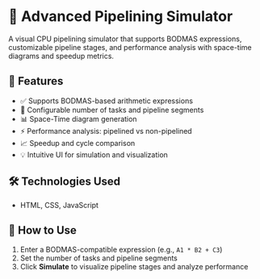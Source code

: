 # 🧠 Advanced Pipelining Simulator

A visual CPU pipelining simulator that supports BODMAS expressions, customizable pipeline stages, and performance analysis with space-time diagrams and speedup metrics.

## 🚀 Features

- ✅ Supports BODMAS-based arithmetic expressions
- 🔄 Configurable number of tasks and pipeline segments
- 📊 Space-Time diagram generation
- ⚡ Performance analysis: pipelined vs non-pipelined
- 📈 Speedup and cycle comparison
- 💡 Intuitive UI for simulation and visualization

## 🛠️ Technologies Used

- HTML, CSS, JavaScript


## 🧪 How to Use

1. Enter a BODMAS-compatible expression (e.g., `A1 * B2 + C3`)
2. Set the number of tasks and pipeline segments
3. Click **Simulate** to visualize pipeline stages and analyze performance

